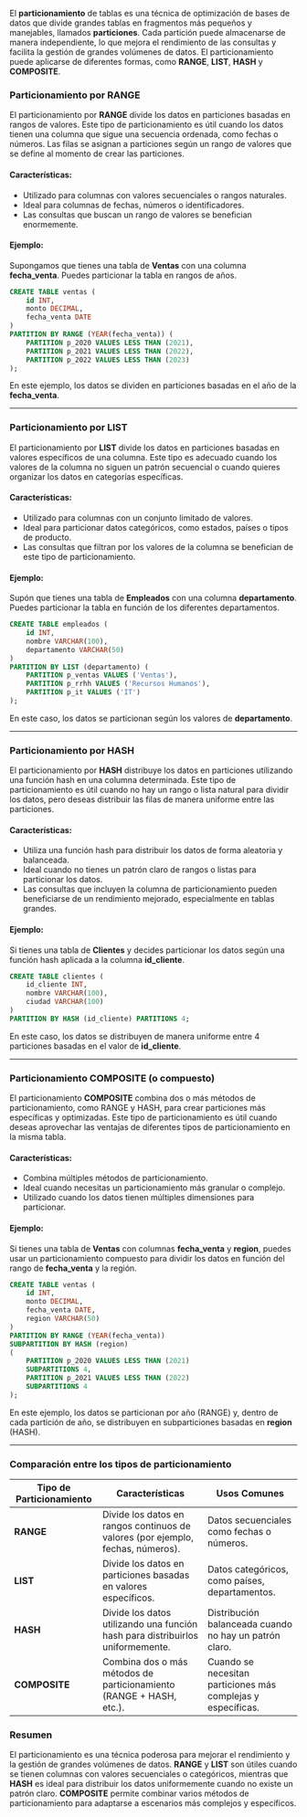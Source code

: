 
El **particionamiento** de tablas es una técnica de optimización de bases de datos que divide grandes tablas en fragmentos más pequeños y manejables, llamados **particiones**. Cada partición puede almacenarse de manera independiente, lo que mejora el rendimiento de las consultas y facilita la gestión de grandes volúmenes de datos. El particionamiento puede aplicarse de diferentes formas, como **RANGE**, **LIST**, **HASH** y **COMPOSITE**.

### **Particionamiento por RANGE**

El particionamiento por **RANGE** divide los datos en particiones basadas en rangos de valores. Este tipo de particionamiento es útil cuando los datos tienen una columna que sigue una secuencia ordenada, como fechas o números. Las filas se asignan a particiones según un rango de valores que se define al momento de crear las particiones.

#### Características:
- Utilizado para columnas con valores secuenciales o rangos naturales.
- Ideal para columnas de fechas, números o identificadores.
- Las consultas que buscan un rango de valores se benefician enormemente.

#### Ejemplo:
Supongamos que tienes una tabla de **Ventas** con una columna **fecha_venta**. Puedes particionar la tabla en rangos de años.

```sql
CREATE TABLE ventas (
    id INT,
    monto DECIMAL,
    fecha_venta DATE
)
PARTITION BY RANGE (YEAR(fecha_venta)) (
    PARTITION p_2020 VALUES LESS THAN (2021),
    PARTITION p_2021 VALUES LESS THAN (2022),
    PARTITION p_2022 VALUES LESS THAN (2023)
);
```

En este ejemplo, los datos se dividen en particiones basadas en el año de la **fecha_venta**.

---

### **Particionamiento por LIST**

El particionamiento por **LIST** divide los datos en particiones basadas en valores específicos de una columna. Este tipo es adecuado cuando los valores de la columna no siguen un patrón secuencial o cuando quieres organizar los datos en categorías específicas.

#### Características:
- Utilizado para columnas con un conjunto limitado de valores.
- Ideal para particionar datos categóricos, como estados, países o tipos de producto.
- Las consultas que filtran por los valores de la columna se benefician de este tipo de particionamiento.

#### Ejemplo:
Supón que tienes una tabla de **Empleados** con una columna **departamento**. Puedes particionar la tabla en función de los diferentes departamentos.

```sql
CREATE TABLE empleados (
    id INT,
    nombre VARCHAR(100),
    departamento VARCHAR(50)
)
PARTITION BY LIST (departamento) (
    PARTITION p_ventas VALUES ('Ventas'),
    PARTITION p_rrhh VALUES ('Recursos Humanos'),
    PARTITION p_it VALUES ('IT')
);
```

En este caso, los datos se particionan según los valores de **departamento**.

---

### **Particionamiento por HASH**

El particionamiento por **HASH** distribuye los datos en particiones utilizando una función hash en una columna determinada. Este tipo de particionamiento es útil cuando no hay un rango o lista natural para dividir los datos, pero deseas distribuir las filas de manera uniforme entre las particiones.

#### Características:
- Utiliza una función hash para distribuir los datos de forma aleatoria y balanceada.
- Ideal cuando no tienes un patrón claro de rangos o listas para particionar los datos.
- Las consultas que incluyen la columna de particionamiento pueden beneficiarse de un rendimiento mejorado, especialmente en tablas grandes.

#### Ejemplo:
Si tienes una tabla de **Clientes** y decides particionar los datos según una función hash aplicada a la columna **id_cliente**.

```sql
CREATE TABLE clientes (
    id_cliente INT,
    nombre VARCHAR(100),
    ciudad VARCHAR(100)
)
PARTITION BY HASH (id_cliente) PARTITIONS 4;
```

En este caso, los datos se distribuyen de manera uniforme entre 4 particiones basadas en el valor de **id_cliente**.

---

### **Particionamiento COMPOSITE (o compuesto)**

El particionamiento **COMPOSITE** combina dos o más métodos de particionamiento, como RANGE y HASH, para crear particiones más específicas y optimizadas. Este tipo de particionamiento es útil cuando deseas aprovechar las ventajas de diferentes tipos de particionamiento en la misma tabla.

#### Características:
- Combina múltiples métodos de particionamiento.
- Ideal cuando necesitas un particionamiento más granular o complejo.
- Utilizado cuando los datos tienen múltiples dimensiones para particionar.

#### Ejemplo:
Si tienes una tabla de **Ventas** con columnas **fecha_venta** y **region**, puedes usar un particionamiento compuesto para dividir los datos en función del rango de **fecha_venta** y la región.

```sql
CREATE TABLE ventas (
    id INT,
    monto DECIMAL,
    fecha_venta DATE,
    region VARCHAR(50)
)
PARTITION BY RANGE (YEAR(fecha_venta)) 
SUBPARTITION BY HASH (region) 
(
    PARTITION p_2020 VALUES LESS THAN (2021) 
    SUBPARTITIONS 4,
    PARTITION p_2021 VALUES LESS THAN (2022) 
    SUBPARTITIONS 4
);
```

En este ejemplo, los datos se particionan por año (RANGE) y, dentro de cada partición de año, se distribuyen en subparticiones basadas en **region** (HASH).

---

### **Comparación entre los tipos de particionamiento**

| Tipo de Particionamiento | Características | Usos Comunes |
|--------------------------|-----------------|--------------|
| **RANGE**                | Divide los datos en rangos continuos de valores (por ejemplo, fechas, números). | Datos secuenciales como fechas o números. |
| **LIST**                 | Divide los datos en particiones basadas en valores específicos. | Datos categóricos, como países, departamentos. |
| **HASH**                 | Divide los datos utilizando una función hash para distribuirlos uniformemente. | Distribución balanceada cuando no hay un patrón claro. |
| **COMPOSITE**            | Combina dos o más métodos de particionamiento (RANGE + HASH, etc.). | Cuando se necesitan particiones más complejas y específicas. |

### **Resumen**

El particionamiento es una técnica poderosa para mejorar el rendimiento y la gestión de grandes volúmenes de datos. **RANGE** y **LIST** son útiles cuando se tienen columnas con valores secuenciales o categóricos, mientras que **HASH** es ideal para distribuir los datos uniformemente cuando no existe un patrón claro. **COMPOSITE** permite combinar varios métodos de particionamiento para adaptarse a escenarios más complejos y específicos.
